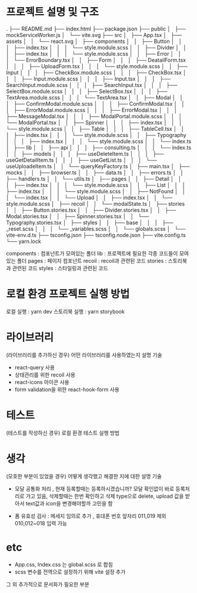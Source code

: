 # 프로젝트 설명 및 구조

.
├── README.md
├── index.html
├── package.json
├── public
│   ├── mockServiceWorker.js
│   └── vite.svg
├── src
│   ├── App.tsx
│   ├── assets
│   │   └── react.svg
│   ├── components
│   │   ├── Button
│   │   │   ├── index.tsx
│   │   │   └── style.module.scss
│   │   ├── Divider
│   │   │   ├── index.tsx
│   │   │   └── style.module.scss
│   │   ├── Error
│   │   │   └── ErrorBoundary.tsx
│   │   ├── Form
│   │   │   ├── DeatailForm.tsx
│   │   │   ├── UploadForm.tsx
│   │   │   └── style.module.scss
│   │   ├── Input
│   │   │   ├── CheckBox.module.scss
│   │   │   ├── CheckBox.tsx
│   │   │   ├── Input.module.scss
│   │   │   ├── Input.tsx
│   │   │   ├── SearchInput.module.scss
│   │   │   ├── SearchInput.tsx
│   │   │   ├── SelectBox.module.scss
│   │   │   ├── SelectBox.tsx
│   │   │   ├── TextArea.module.scss
│   │   │   └── TextArea.tsx
│   │   ├── Modal
│   │   │   ├── ConfirmModal.module.scss
│   │   │   ├── ConfirmModal.tsx
│   │   │   ├── ErrorModal.module.scss
│   │   │   ├── ErrorModal.tsx
│   │   │   ├── MessageModal.tsx
│   │   │   ├── ModalPortal.module.scss
│   │   │   └── ModalPortal.tsx
│   │   ├── Spinner
│   │   │   ├── index.tsx
│   │   │   └── style.module.scss
│   │   ├── Table
│   │   │   ├── TableCell.tsx
│   │   │   ├── index.tsx
│   │   │   └── style.module.scss
│   │   ├── Typography
│   │   │   ├── index.tsx
│   │   │   └── style.module.scss
│   │   └── index.ts
│   ├── lib
│   │   ├── api
│   │   │   ├── consulting.ts
│   │   │   └── index.ts
│   │   ├── models
│   │   │   ├── useDeleteItem.ts
│   │   │   ├── useGetDetailItem.ts
│   │   │   ├── useGetList.ts
│   │   │   └── useUploadeItem.ts
│   │   └── queryKeyFactory.ts
│   ├── main.tsx
│   ├── mocks
│   │   ├── browser.ts
│   │   ├── data.ts
│   │   ├── errors.ts
│   │   ├── handlers.ts
│   │   └── utils.ts
│   ├── pages
│   │   ├── Detail
│   │   │   ├── index.tsx
│   │   │   └── style.module.scss
│   │   ├── List
│   │   │   ├── index.tsx
│   │   │   └── style.module.scss
│   │   ├── NotFound
│   │   │   └── index.tsx
│   │   └── Upload
│   │   ├── index.tsx
│   │   └── style.module.scss
│   ├── recoil
│   │   └── modalState.ts
│   ├── stories
│   │   ├── Button.stories.tsx
│   │   ├── Divider.stories.tsx
│   │   ├── Modal.stories.tsx
│   │   ├── Spinner.stories.tsx
│   │   └── Typography.stories.tsx
│   ├── styles
│   │   ├── base
│   │   │   ├── \_reset.scss
│   │   │   └── \_variables.scss
│   │   └── globals.scss
│   └── vite-env.d.ts
├── tsconfig.json
├── tsconfig.node.json
├── vite.config.ts
└── yarn.lock

components : 컴포넌트가 모여있는 폴더
lib : 프로젝트에 필요한 각종 코드들이 모여있는 폴더
pages : 페이지 컴포넌트
recoil : recoil과 관련된 코드
stories : 스토리북과 관련된 코드
styles : 스타일링과 관련된 코드

# 로컬 환경 프로젝트 실행 방법

로컬 실행 : yarn dev
스토리북 실행 : yarn storybook

# 라이브러리

(라이브러리를 추가하신 경우) 어떤 라이브러리를 사용하였는지 설명 기술

-   react-query 사용
-   상태관리를 위한 recoil 사용
-   react-icons 아이콘 사용
-   form validation을 위한 react-hook-form 사용

# 테스트

(테스트를 작성하신 경우) 로컬 환경 테스트 실행 방법

# 생각

(모호한 부분이 있었을 경우) 어떻게 생각했고 해결한 지에 대한 설명 기술

-   모달 공통화 처리 , 현재 등록할때는 등록하시겠습니까? 모달 확인없이 바로 등록처리로 가고 있음, 삭제할때는 한번 확인하고 삭제
    type으로 delete, upload 값을 받아서 text값과 icon을 변경해야할까 고민을 함

-   폼 유효성 검사 : 메세지 임의로 추가 , 휴대폰 번호 앞자리 011,019 제외 010,012~018 입력 가능

# etc

-   App.css, Index.css 는 global.scss 로 합침
-   scss 변수를 전역으로 설정하기 위해 vite 설정 추가

그 외 추가적으로 문서화가 필요한 부분
